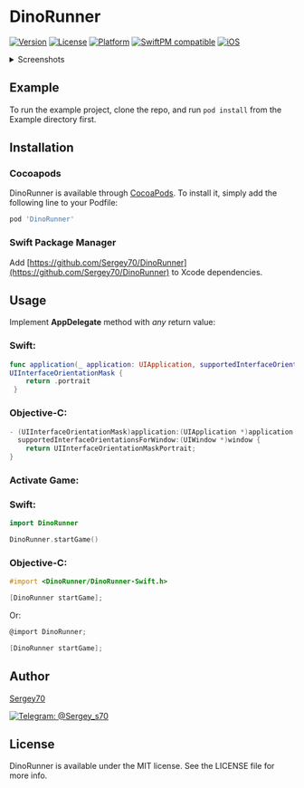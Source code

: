 # DinoRunner

[![Version](https://img.shields.io/cocoapods/v/DinoRunner.svg?style=flat)](https://cocoapods.org/pods/DinoRunner)
[![License](https://img.shields.io/cocoapods/l/DinoRunner.svg?style=flat)](https://cocoapods.org/pods/DinoRunner)
[![Platform](https://img.shields.io/cocoapods/p/DinoRunner.svg?style=flat)](https://cocoapods.org/pods/DinoRunner)
[![SwiftPM compatible](https://img.shields.io/badge/SwiftPM-compatible-brightgreen.svg)](https://github.com/Sergey70/DinoRunner/edit/main/README.md#swift-package-manager)
[![iOS](https://img.shields.io/badge/iOS-12.0%2B-blue)](https://cocoapods.org/pods/DinoRunner)

<details>
  <summary>Screenshots</summary>
<img src="https://i.ibb.co/bgWMCvC/s1.png">
<img src="https://i.ibb.co/dPHXYGJ/s2.png">
</details>

## Example

To run the example project, clone the repo, and run `pod install` from the Example directory first.

## Installation

### Cocoapods

DinoRunner is available through [CocoaPods](https://cocoapods.org). To install
it, simply add the following line to your Podfile:

```ruby
pod 'DinoRunner'
```

### Swift Package Manager

Add [https://github.com/Sergey70/DinoRunner](https://github.com/Sergey70/DinoRunner) to Xcode dependencies.

## Usage

Implement **AppDelegate** method with *any* return value:

### Swift:

```swift
func application(_ application: UIApplication, supportedInterfaceOrientationsFor window: UIWindow?) -> 
UIInterfaceOrientationMask {
    return .portrait
 }
```

### Objective-C:

```objective-c
- (UIInterfaceOrientationMask)application:(UIApplication *)application 
  supportedInterfaceOrientationsForWindow:(UIWindow *)window {
    return UIInterfaceOrientationMaskPortrait;
}
```

### **Activate Game**:

### Swift:

```swift
import DinoRunner

DinoRunner.startGame()
```

### Objective-C:

```objective-c
#import <DinoRunner/DinoRunner-Swift.h>

[DinoRunner startGame];
```
Or:
```objective-c
@import DinoRunner;

[DinoRunner startGame];
```

## Author
[Sergey70](https://github.com/Sergey70)

[![Telegram: @Sergey_s70](https://img.shields.io/badge/Contact-Sergey__s70-brightgreen)](https://t.me/Sergey_s70) 

## License

DinoRunner is available under the MIT license. See the LICENSE file for more info.
